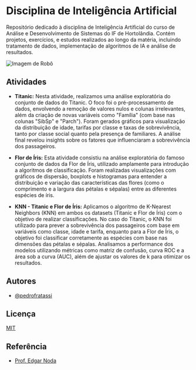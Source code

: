 
# Disciplina de Inteligência Artificial

Repositório dedicado à disciplina de Inteligência Artificial do curso de Análise e Desenvolvimento de Sistemas do IF de Hortolândia. Contém projetos, exercícios, e estudos realizados ao longo da matéria, incluindo tratamento de dados, implementação de algoritmos de IA e análise de resultados.

![Imagem de Robô](https://i.imgur.com/a5pLyJQ.jpeg)

## Atividades
- <b>Titanic:</b> Nesta atividade, realizamos uma análise exploratória do conjunto de dados do Titanic. O foco foi o pré-processamento de dados, envolvendo a remoção de valores nulos e colunas irrelevantes, além da criação de novas variáveis como "Família" (com base nas colunas "SibSp" e "Parch"). Foram gerados gráficos para visualização da distribuição de idade, tarifas por classe e taxas de sobrevivência, tanto por classe social quanto pela presença de familiares. A análise final revelou insights sobre os fatores que influenciaram a sobrevivência dos passageiros.

- <b>Flor de Íris:</b> Esta atividade consistiu na análise exploratória do famoso conjunto de dados da Flor de Íris, utilizado amplamente para introdução a algoritmos de classificação. Foram realizadas visualizações com gráficos de dispersão, boxplots e histogramas para entender a distribuição e variação das características das flores (como o comprimento e a largura das pétalas e sépalas) entre as diferentes espécies de íris.


- <b>KNN - Titanic e Flor de Íris:</b> Aplicamos o algoritmo de K-Nearest Neighbors (KNN) em ambos os datasets (Titanic e Flor de Íris) com o objetivo de realizar classificações. No caso do Titanic, o KNN foi utilizado para prever a sobrevivência dos passageiros com base em variáveis como classe, idade e tarifa, enquanto para a Flor de Íris, o objetivo foi classificar corretamente as espécies com base nas dimensões das pétalas e sépalas. Analisamos a performance dos modelos utilizando métricas como matriz de confusão, curva ROC e a área sob a curva (AUC), além de ajustar os valores de k para otimizar os resultados.

## Autores

- [@pedrofratassi](https://github.com/pedrofratassi/)


## Licença

[MIT](https://choosealicense.com/licenses/mit/)


## Referência

 - [Prof. Edgar Noda](https://github.com/EdgarNoda/INTI6-2024)

